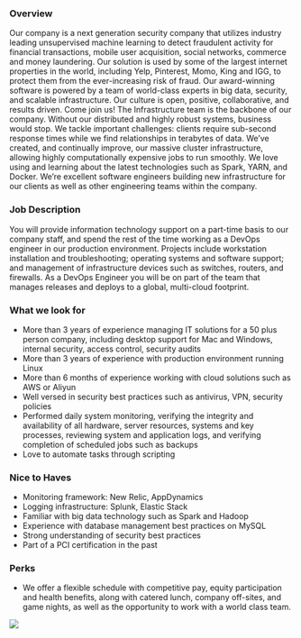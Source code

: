


### Overview
Our company is a next generation security company that utilizes industry leading unsupervised machine learning to detect fraudulent activity for financial transactions, mobile user acquisition, social networks, commerce and money laundering. Our solution is used by some of the largest internet properties in the world, including Yelp, Pinterest, Momo, King and IGG, to protect them from the ever-increasing risk of fraud. Our award-winning software is powered by a team of world-class experts in big data, security, and scalable infrastructure. Our culture is open, positive, collaborative, and results driven. Come join us!
The Infrastructure team is the backbone of our company. Without our distributed and highly robust systems, business would stop. We tackle important challenges: clients require sub-second response times while we find relationships in terabytes of data. We’ve created, and continually improve, our massive cluster infrastructure, allowing highly computationally expensive jobs to run smoothly. We love using and learning about the latest technologies such as Spark, YARN, and Docker. We’re excellent software engineers building new infrastructure for our clients as well as other engineering teams within the company.

### Job Description
You will provide information technology support on a part-time basis to our company staff, and spend the rest of the time working as a DevOps engineer in our production environment. Projects include workstation installation and troubleshooting; operating systems and software support; and management of infrastructure devices such as switches, routers, and firewalls. As a DevOps Engineer you will be on part of the team that manages releases and deploys to a global, multi-cloud footprint.

### What we look for
+ More than 3 years of experience managing IT solutions for a 50 plus person company, including desktop support for Mac and Windows, internal security, access control, security audits
+ More than 3 years of experience with production environment running Linux
+ More than 6 months of experience working with cloud solutions such as AWS or Aliyun
+ Well versed in security best practices such as antivirus, VPN, security policies
+ Performed daily system monitoring, verifying the integrity and availability of all hardware, server resources, systems and key processes, reviewing system and application logs, and verifying completion of scheduled jobs such as backups
+ Love to automate tasks through scripting

### Nice to Haves
+ Monitoring framework: New Relic, AppDynamics
+ Logging infrastructure: Splunk, Elastic Stack
+ Familiar with big data technology such as Spark and Hadoop
+ Experience with database management best practices on MySQL
+ Strong understanding of security best practices
+ Part of a PCI certification in the past
### Perks
+ We offer a flexible schedule with competitive pay, equity participation and health benefits, along with catered lunch, company off-sites, and game nights, as well as the opportunity to work with a world class team.


[<img src='https://dabuttonfactory.com/button.png?t=Apply&f=Calibri-Bold&ts=24&tc=fff&tshs=1&tshc=000&hp=20&vp=8&c=5&bgt=gradient&bgc=3d85c6&ebgc=073763'>](https://letsrockit.co/users/auth/github?job_id=rgf0yvzpc29y-devops-engineer)
